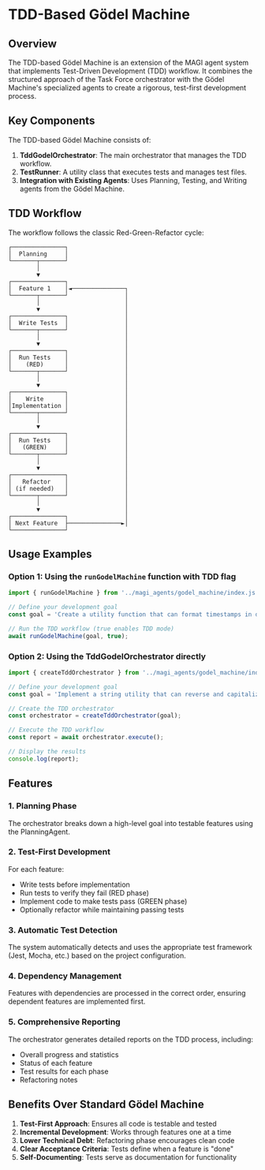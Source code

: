 # TDD-Based Gödel Machine

## Overview

The TDD-based Gödel Machine is an extension of the MAGI agent system that implements Test-Driven Development (TDD) workflow. It combines the structured approach of the Task Force orchestrator with the Gödel Machine's specialized agents to create a rigorous, test-first development process.

## Key Components

The TDD-based Gödel Machine consists of:

1. **TddGodelOrchestrator**: The main orchestrator that manages the TDD workflow.
2. **TestRunner**: A utility class that executes tests and manages test files.
3. **Integration with Existing Agents**: Uses Planning, Testing, and Writing agents from the Gödel Machine.

## TDD Workflow

The workflow follows the classic Red-Green-Refactor cycle:

```
┌───────────────┐
│  Planning     │
└───────┬───────┘
        │
        ▼
┌───────────────┐
│  Feature 1    │◄───────────────┐
└───────┬───────┘                │
        │                        │
        ▼                        │
┌───────────────┐                │
│  Write Tests  │                │
└───────┬───────┘                │
        │                        │
        ▼                        │
┌───────────────┐                │
│  Run Tests    │                │
│    (RED)      │                │
└───────┬───────┘                │
        │                        │
        ▼                        │
┌───────────────┐                │
│    Write      │                │
│Implementation │                │
└───────┬───────┘                │
        │                        │
        ▼                        │
┌───────────────┐                │
│  Run Tests    │                │
│   (GREEN)     │                │
└───────┬───────┘                │
        │                        │
        ▼                        │
┌───────────────┐                │
│   Refactor    │                │
│ (if needed)   │                │
└───────┬───────┘                │
        │                        │
        ▼                        │
┌───────────────┐                │
│ Next Feature  ├───────────────►│
└───────────────┘
```

## Usage Examples

### Option 1: Using the `runGodelMachine` function with TDD flag

```typescript
import { runGodelMachine } from '../magi_agents/godel_machine/index.js';

// Define your development goal
const goal = 'Create a utility function that can format timestamps in different formats';

// Run the TDD workflow (true enables TDD mode)
await runGodelMachine(goal, true);
```

### Option 2: Using the TddGodelOrchestrator directly

```typescript
import { createTddOrchestrator } from '../magi_agents/godel_machine/index.js';

// Define your development goal
const goal = 'Implement a string utility that can reverse and capitalize strings';

// Create the TDD orchestrator
const orchestrator = createTddOrchestrator(goal);

// Execute the TDD workflow
const report = await orchestrator.execute();

// Display the results
console.log(report);
```

## Features

### 1. Planning Phase

The orchestrator breaks down a high-level goal into testable features using the PlanningAgent.

### 2. Test-First Development

For each feature:

- Write tests before implementation
- Run tests to verify they fail (RED phase)
- Implement code to make tests pass (GREEN phase)
- Optionally refactor while maintaining passing tests

### 3. Automatic Test Detection

The system automatically detects and uses the appropriate test framework (Jest, Mocha, etc.) based on the project configuration.

### 4. Dependency Management

Features with dependencies are processed in the correct order, ensuring dependent features are implemented first.

### 5. Comprehensive Reporting

The orchestrator generates detailed reports on the TDD process, including:

- Overall progress and statistics
- Status of each feature
- Test results for each phase
- Refactoring notes

## Benefits Over Standard Gödel Machine

1. **Test-First Approach**: Ensures all code is testable and tested
2. **Incremental Development**: Works through features one at a time
3. **Lower Technical Debt**: Refactoring phase encourages clean code
4. **Clear Acceptance Criteria**: Tests define when a feature is "done"
5. **Self-Documenting**: Tests serve as documentation for functionality
